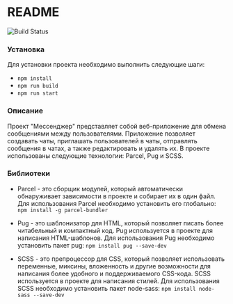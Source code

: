 # README

![Build Status](https://img.shields.io/travis/com/spanki22052/middle.messenger.praktikum.yandex/sprint_1)

### Установка

Для установки проекта необходимо выполнить следующие шаги:

- `npm install`
- `npm run build`
- `npm run start`

### Описание
Проект "Мессенджер" представляет собой веб-приложение для обмена сообщениями между пользователями. Приложение позволяет создавать чаты, приглашать пользователей в чаты, отправлять сообщения в чатах, а также редактировать и удалять их. В проекте использованы следующие технологии: Parcel, Pug и SCSS.

### Библиотеки

- Parcel - это сборщик модулей, который автоматически обнаруживает зависимости в проекте и собирает их в один файл. Для использования Parcel необходимо установить его глобально:
`npm install -g parcel-bundler`

- Pug - это шаблонизатор для HTML, который позволяет писать более читабельный и компактный код. Pug используется в проекте для написания HTML-шаблонов. Для использования Pug необходимо установить пакет pug: `npm install pug --save-dev`

- SCSS - это препроцессор для CSS, который позволяет использовать переменные, миксины, вложенность и другие возможности для написания более удобного и поддерживаемого CSS-кода. SCSS используется в проекте для написания стилей. Для использования SCSS необходимо установить пакет node-sass: `npm install node-sass --save-dev
  `